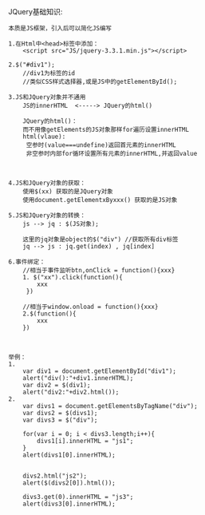 JQuery基础知识:

    本质是JS框架，引入后可以简化JS编写
    
    1.在Html中<head>标签中添加：
        <script src="JS/jquery-3.3.1.min.js"></script>
    
    2.$("#div1");   
        //div1为标签的id
        //类似CSS样式选择器,或是JS中的getElementById();
    
    3.JS和JQuery对象并不通用
        JS的innerHTML  <-----> JQuery的html()
    
        JQuery的html()：
        而不用像getElements的JS对象那样for遍历设置innerHTML
        html(vlaue):
         空参时(value===undefine)返回首元素的innerHTML
         非空参时内部for循环设置所有元素的innerHTML,并返回value
                
    
    
    4.JS和JQuery对象的获取：
        使用$(xx) 获取的是JQuery对象
        使用document.getElementxByxxx() 获取的是JS对象
    
    5.JS和JQuery对象的转换：
        js --> jq : $(JS对象);  
    
        这里的jq对象是object的$("div") //获取所有div标签
        jq --> js : jq.get(index) , jq[index]

    6.事件绑定：
        //相当于事件监听btn,onClick = function(){xxx}
        1. $("xx").click(function(){
            xxx
         })
        
        //相当于window.onload = function(){xxx}
        2.$(function(){  
            xxx
        })



    举例：
    1.
        var div1 = document.getElementById("div1");
        alert("div():"+div1.innerHTML);
        var div2 = $(div1);
        alert("div2:"+div2.html());
    2.
        var divs1 = document.getElementsByTagName("div");
        var divs2 = $(divs1);
        var divs3 = $("div");

        for(var i = 0; i < divs3.length;i++){
        	divs1[i].innerHTML = "js1";
        }
        alert(divs1[0].innerHTML);
        
        
        divs2.html("js2");
        alert($(divs2[0]).html());
        
        divs3.get(0).innerHTML = "js3";
        alert(divs3[0].innerHTML);
